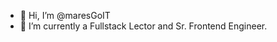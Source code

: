 <!---
maresGoIT/maresGoIT is a ✨ special ✨ repository because its `README.md` (this file) appears on your GitHub profile.
You can click the Preview link to take a look at your changes.
--->
- 👋 Hi, I’m @maresGoIT
- 🌱 I’m currently a Fullstack Lector and Sr. Frontend Engineer.
